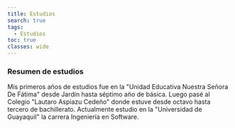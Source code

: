 ```yaml
---
title: Estudios
search: true
tags:
  - Estudios
toc: true
classes: wide
---
```


### Resumen de estudios

 Mis primeros años de estudios fue en la "Unidad Educativa Nuestra Señora De Fátima" desde Jardín hasta séptimo año de básica.
 Luego pasé al Colegio "Lautaro Aspiazu Cedeño" donde estuve desde octavo hasta tercero de bachillerato. 
 Actualmente estudio en la "Universidad de Guayaquil" la carrera Ingeniería en Software.
